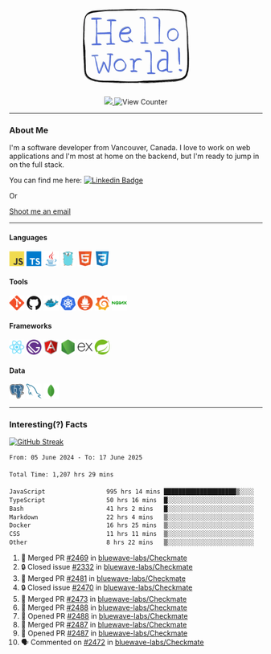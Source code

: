<div align="center">
    <img src="./img/hello_world.webp" height="200px" width="">
    <div>
        <a href="https://www.linkedin.com/in/ajhollid">
            <img src="https://img.shields.io/badge/LinkedIn-blue"/>
        </a>
        <img src="https://komarev.com/ghpvc/?username=ajhollid&color=yellow" alt="View Counter">
    </div>
</div>

---

### About Me

I'm a software developer from Vancouver, Canada. I love to work on web applications and I'm most at home on the backend, but I'm ready to jump in on the full stack.

You can find me here: [![Linkedin Badge](https://img.shields.io/badge/-ajhollid-blue?style=flat&logo=Linkedin&logoColor=white)](https://www.linkedin.com/in/ajhollid)

Or

[Shoot me an email](mailto:ajhollid@gmail.com)

---

#### Languages

<div>
    <img src="./img/devicons/javascript-original.svg" width=30 height=30 alt="JavaScript">
    <img src="/img/devicons/typescript-original.svg" width=30 height=30 alt="TypeScript">
    <img src="./img/devicons/java-original.svg" width=30 height=30 alt="Java">
    <img src="./img/devicons/go-original.svg" width=30 height=30 alt="Golang">
    <img src="./img/devicons/html5-original.svg" width=30 height=30 alt="HTML 5">
    <img src="./img/devicons/css3-original.svg" width=30 height=30 alt="CSS 3">
</div>

#### Tools

<div>
    <img src="./img/devicons/git-original.svg" width=30 height=30 alt="Git">
    <img src="./img/devicons/github-original.svg" width=30 height=30 alt="Github">
    <img src="./img/devicons/docker-original.svg" width=30 
    height=30 alt="Docker">
    <img src="./img/devicons/kubernetes-original.svg" width=30 height=30 alt="K8">
    <img src="./img/devicons/prometheus-original.svg" width=30 height=30 alt="Prometheus">
    <img src="./img/devicons/grafana-original.svg" width=30 height=30 alt="Grafana">
    <img src="./img/devicons/nginx-original.svg" width=30 height=30 alt="Nginx">
</div>

#### Frameworks

<div>
    <img src="./img/devicons/react-original.svg" width=30 height=30 alt="React">
    <img src="./img/devicons/gatsby-original.svg" width=30 height=30 alt="Gatsby">
    <img src="./img/devicons/angularjs-original.svg" width=30 height=30 alt="AngularJS">
    <img src="./img/devicons/nodejs-original.svg" width=30 height=30 alt="NodeJS">
    <img src="./img/devicons/express-original.svg" width=30 height=30 alt="Express">
    <img src="./img/devicons/spring-original.svg" width=30 height=30 alt="Spring">
</div>

#### Data

<div>
    <img src="./img/devicons/postgresql-original.svg" width=30 height=30 alt="Postgresql">
    <img src="./img/devicons/mysql-original.svg" width=30 height=30 alt="Mysql">
    <img src="./img/devicons/mongodb-original.svg" width=30 height=30 alt="MongoDB">
</div>

---

### Interesting(?) Facts

[![GitHub Streak](http://github-readme-streak-stats.herokuapp.com?user=ajhollid)](https://git.io/streak-stats)

 <!--START_SECTION:waka-->

```txt
From: 05 June 2024 - To: 17 June 2025

Total Time: 1,207 hrs 29 mins

JavaScript                 995 hrs 14 mins ████████████████████▒░░░░   81.85 %
TypeScript                 50 hrs 16 mins  █░░░░░░░░░░░░░░░░░░░░░░░░   04.13 %
Bash                       41 hrs 2 mins   █░░░░░░░░░░░░░░░░░░░░░░░░   03.38 %
Markdown                   22 hrs 4 mins   ▒░░░░░░░░░░░░░░░░░░░░░░░░   01.82 %
Docker                     16 hrs 25 mins  ▒░░░░░░░░░░░░░░░░░░░░░░░░   01.35 %
CSS                        11 hrs 11 mins  ▒░░░░░░░░░░░░░░░░░░░░░░░░   00.92 %
Other                      8 hrs 22 mins   ▒░░░░░░░░░░░░░░░░░░░░░░░░   00.69 %
```

<!--END_SECTION:waka-->


<!--START_SECTION:activity-->
1. 🎉 Merged PR [#2469](https://github.com/bluewave-labs/Checkmate/pull/2469) in [bluewave-labs/Checkmate](https://github.com/bluewave-labs/Checkmate)
2. 🔒 Closed issue [#2332](https://github.com/bluewave-labs/Checkmate/issues/2332) in [bluewave-labs/Checkmate](https://github.com/bluewave-labs/Checkmate)
3. 🎉 Merged PR [#2481](https://github.com/bluewave-labs/Checkmate/pull/2481) in [bluewave-labs/Checkmate](https://github.com/bluewave-labs/Checkmate)
4. 🔒 Closed issue [#2470](https://github.com/bluewave-labs/Checkmate/issues/2470) in [bluewave-labs/Checkmate](https://github.com/bluewave-labs/Checkmate)
5. 🎉 Merged PR [#2473](https://github.com/bluewave-labs/Checkmate/pull/2473) in [bluewave-labs/Checkmate](https://github.com/bluewave-labs/Checkmate)
6. 🎉 Merged PR [#2488](https://github.com/bluewave-labs/Checkmate/pull/2488) in [bluewave-labs/Checkmate](https://github.com/bluewave-labs/Checkmate)
7. 💪 Opened PR [#2488](https://github.com/bluewave-labs/Checkmate/pull/2488) in [bluewave-labs/Checkmate](https://github.com/bluewave-labs/Checkmate)
8. 🎉 Merged PR [#2487](https://github.com/bluewave-labs/Checkmate/pull/2487) in [bluewave-labs/Checkmate](https://github.com/bluewave-labs/Checkmate)
9. 💪 Opened PR [#2487](https://github.com/bluewave-labs/Checkmate/pull/2487) in [bluewave-labs/Checkmate](https://github.com/bluewave-labs/Checkmate)
10. 🗣 Commented on [#2472](https://github.com/bluewave-labs/Checkmate/issues/2472#issuecomment-2982471625) in [bluewave-labs/Checkmate](https://github.com/bluewave-labs/Checkmate)
<!--END_SECTION:activity-->
